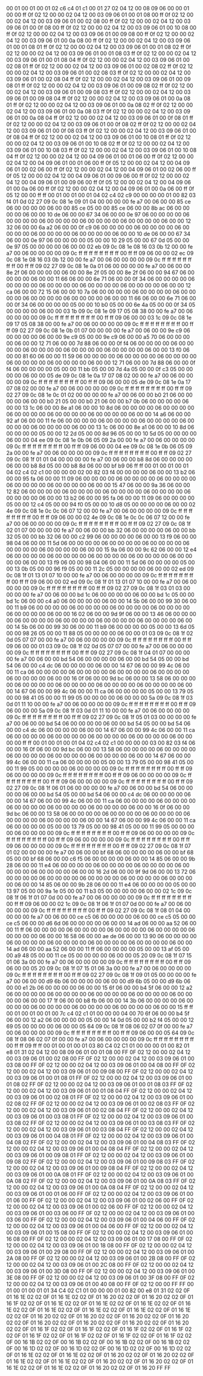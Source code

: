 <METERDATA>
<OBISCODES>
00 01 00 01 00 01 02 c6 c4 01 c1 00 01 27 02 04 12 00 08 09 06 00 00 01 00 00 ff 0f 02 12 00 00 02 04 12 00 03 09 06 01 00 01 08 00 ff 0f 02 12 00 00 02 04 12 00 03 09 06 01 00 02 08 00 ff 0f 02 12 00 00 02 04 12 00 03 09 06 01 00 0f 08 00 ff 0f 02 12 00 00 02 04 12 00 03 09 06 01 00 10 08 00 ff 0f 02 12 00 00 02 04 12 00 03 09 06 01 00 09 08 00 ff 0f 02 12 00 00 02 04 12 00 03 09 06 01 00 0a 08 00 ff 0f 02 12 00 00 02 04 12 00 03 09 06 01 00 01 08 01 ff 0f 02 12 00 00 02 04 12 00 03 09 06 01 00 01 08 02 ff 0f 02 12 00 00 02 04 12 00 03 09 06 01 00 01 08 03 ff 0f 02 12 00 00 02 04 12 00 03 09 06 01 00 01 08 04 ff 0f 02 12 00 00 02 04 12 00 03 09 06 01 00 02 08 01 ff 0f 02 12 00 00 02 04 12 00 03 09 06 01 00 02 08 02 ff 0f 02 12 00 00 02 04 12 00 03 09 06 01 00 02 08 03 ff 0f 02 12 00 00 02 04 12 00 03 09 06 01 00 02 08 04 ff 0f 02 12 00 00 02 04 12 00 03 09 06 01 00 09 08 01 ff 0f 02 12 00 00 02 04 12 00 03 09 06 01 00 09 08 02 ff 0f 02 12 00 00 02 04 12 00 03 09 06 01 00 09 08 03 ff 0f 02 12 00 00 02 04 12 00 03 09 06 01 00 09 08 04 ff 0f 02 12 00 00 02 04 12 00 03 09 06 01 00 0a 08 01 ff 0f 02 12 00 00 02 04 12 00 03 09 06 01 00 0a 08 02 ff 0f 02 12 00 00 02 04 12 00 03 09 06 01 00 0a 08 03 ff 0f 02 12 00 00 02 04 12 00 03 09 06 01 00 0a 08 04 ff 0f 02 12 00 00 02 04 12 00 03 09 06 01 00 0f 08 01 ff 0f 02 12 00 00 02 04 12 00 03 09 06 01 00 0f 08 02 ff 0f 02 12 00 00 02 04 12 00 03 09 06 01 00 0f 08 03 ff 0f 02 12 00 00 02 04 12 00 03 09 06 01 00 0f 08 04 ff 0f 02 12 00 00 02 04 12 00 03 09 06 01 00 10 08 01 ff 0f 02 12 00 00 02 04 12 00 03 09 06 01 00 10 08 02 ff 0f 02 12 00 00 02 04 12 00 03 09 06 01 00 10 08 03 ff 0f 02 12 00 00 02 04 12 00 03 09 06 01 00 10 08 04 ff 0f 02 12 00 00 02 04 12 00 04 09 06 01 00 01 06 00 ff 0f 02 12 00 00 02 04 12 00 04 09 06 01 00 01 06 00 ff 0f 05 12 00 00 02 04 12 00 04 09 06 01 00 02 06 00 ff 0f 02 12 00 00 02 04 12 00 04 09 06 01 00 02 06 00 ff 0f 05 12 00 00 02 04 12 00 04 09 06 01 00 09 06 00 ff 0f 02 12 00 00 02 04 12 00 04 09 06 01 00 09 06 00 ff 0f 05 12 00 00 02 04 12 00 04 09 06 01 00 0a 06 00 ff 0f 02 12 00 00 02 04 12 00 04 09 06 01 00 0a 06 00 ff 0f 05 12 00 00 ff ff 
</OBISCODES>
<OBISDATA>
00 01 00 01 00 01 04 02 c4 02 c9 00 00 00 00 01 00 82 03 f4 01 0d 02 27 09 0c 08 1e 09 01 04 00 00 00 00 fe a7 00 06 00 00 85 ce 06 00 00 00 00 06 00 00 85 ce 05 00 00 85 ce 06 00 00 8b ac 06 00 00 00 00 06 00 00 10 de 06 00 00 67 34 06 00 00 0e 97 06 00 00 00 00 06 00 00 00 00 06 00 00 00 00 06 00 00 00 00 06 00 00 00 00 06 00 00 12 32 06 00 00 6a a2 06 00 00 0f c9 06 00 00 00 00 06 00 00 00 00 06 00 00 00 00 06 00 00 00 00 06 00 00 00 00 06 00 00 10 de 06 00 00 67 34 06 00 00 0e 97 06 00 00 00 00 05 00 00 10 29 05 00 00 67 0d 05 00 00 0e 97 05 00 00 00 00 06 00 00 02 eb 09 0c 08 1e 08 16 03 0b 12 00 00 fe a7 00 06 00 00 00 00 09 0c ff ff ff ff ff ff ff ff 00 ff ff 09 06 00 00 02 ec 09 0c 08 1e 08 16 03 0b 12 00 00 fe a7 00 06 00 00 00 00 09 0c ff ff ff ff ff ff ff ff 00 ff ff 09 02 27 09 0c 08 1e 0a 01 06 00 00 00 00 fe a7 00 06 00 00 8e 2f 06 00 00 00 00 06 00 00 8e 2f 05 00 00 8e 2f 06 00 00 94 67 06 00 00 00 00 06 00 00 11 66 06 00 00 6e 71 06 00 00 0f 34 06 00 00 00 00 06 00 00 00 00 06 00 00 00 00 06 00 00 00 00 06 00 00 00 00 06 00 00 12 ca 06 00 00 72 15 06 00 00 10 7a 06 00 00 00 00 06 00 00 00 00 06 00 00 00 00 06 00 00 00 00 06 00 00 00 00 06 00 00 11 66 06 00 00 6e 71 06 00 00 0f 34 06 00 00 00 00 05 00 00 10 b0 05 00 00 6e 4a 05 00 00 0f 34 05 00 00 00 00 06 00 00 03 1b 09 0c 08 1e 09 17 05 08 38 00 00 fe a7 00 06 00 00 00 00 09 0c ff ff ff ff ff ff ff ff 00 ff ff 09 06 00 00 03 1c 09 0c 08 1e 09 17 05 08 38 00 00 fe a7 00 06 00 00 00 00 09 0c ff ff ff ff ff ff ff ff 00 ff ff 09 02 27 09 0c 08 1e 0b 01 07 00 00 00 00 fe a7 00 06 00 00 9e c9 06 00 00 00 00 06 00 00 9e c9 05 00 00 9e c9 06 00 00 a5 70 06 00 00 00 00 06 00 00 12 71 06 00 00 7d 88 06 00 00 0f f4 06 00 00 00 00 06 00 00 00 00 06 00 00 00 00 06 00 00 00 00 06 00 00 00 00 06 00 00 13 f0 06 00 00 81 60 06 00 00 11 59 06 00 00 00 00 06 00 00 00 00 06 00 00 00 00 06 00 00 00 00 06 00 00 00 00 06 00 00 12 71 06 00 00 7d 88 06 00 00 0f f4 06 00 00 00 00 05 00 00 11 bb 05 00 00 7d 4a 05 00 00 0f c3 05 00 00 00 00 06 00 00 05 de 09 0c 08 1e 0a 17 07 08 02 00 00 fe a7 00 06 00 00 00 00 09 0c ff ff ff ff ff ff ff ff 00 ff ff 09 06 00 00 05 de 09 0c 08 1e 0a 17 07 08 02 00 00 fe a7 00 06 00 00 00 00 09 0c ff ff ff ff ff ff ff ff 00 ff ff 09 02 27 09 0c 08 1e 0c 01 02 00 00 00 00 fe a7 00 06 00 00 b0 21 06 00 00 00 00 06 00 00 b0 21 05 00 00 b0 21 06 00 00 b7 0b 06 00 00 00 00 06 00 00 13 1c 06 00 00 8e a1 06 00 00 10 8d 06 00 00 00 00 06 00 00 00 00 06 00 00 00 00 06 00 00 00 00 06 00 00 00 00 06 00 00 14 a6 06 00 00 92 af 06 00 00 11 fe 06 00 00 00 00 06 00 00 00 00 06 00 00 00 00 06 00 00 00 00 06 00 00 00 00 06 00 00 13 1c 06 00 00 8e a1 06 00 00 10 8d 06 00 00 00 00 05 00 00 12 2d 05 00 00 8d 96 05 00 00 10 5d 05 00 00 00 00 06 00 00 04 ee 09 0c 08 1e 0b 06 05 09 2a 00 00 fe a7 00 06 00 00 00 00 09 0c ff ff ff ff ff ff ff ff 00 ff ff 09 06 00 00 04 ee 09 0c 08 1e 0b 06 05 09 2a 00 00 fe a7 00 06 00 00 00 00 09 0c ff ff ff ff ff ff ff ff 00 ff ff 09 02 27 09 0c 08 1f 01 01 04 00 00 00 00 fe a7 00 06 00 00 b8 8d 06 00 00 00 00 06 00 00 b8 8d 05 00 00 b8 8d 06 00 00 bf b9 06 ff ff 
00 01 00 01 00 01 04 02 c4 02 c1 00 00 00 00 02 00 82 03 f4 00 00 00 00 06 00 00 13 b2 06 00 00 95 fa 06 00 00 11 09 06 00 00 00 00 06 00 00 00 00 06 00 00 00 00 06 00 00 00 00 06 00 00 00 00 06 00 00 15 47 06 00 00 9a 36 06 00 00 12 82 06 00 00 00 00 06 00 00 00 00 06 00 00 00 00 06 00 00 00 00 06 00 00 00 00 06 00 00 13 b2 06 00 00 95 fa 06 00 00 11 09 06 00 00 00 00 05 00 00 12 c4 05 00 00 94 f0 05 00 00 10 d8 05 00 00 00 00 06 00 00 02 4e 09 0c 08 1e 0c 0c 06 07 12 00 00 fe a7 00 06 00 00 00 00 09 0c ff ff ff ff ff ff ff ff 00 ff ff 09 06 00 00 02 4e 09 0c 08 1e 0c 0c 06 07 12 00 00 fe a7 00 06 00 00 00 00 09 0c ff ff ff ff ff ff ff ff 00 ff ff 09 02 27 09 0c 08 1f 02 01 07 00 00 00 00 fe a7 00 06 00 00 bb 32 06 00 00 00 00 06 00 00 bb 32 05 00 00 bb 32 06 00 00 c2 99 06 00 00 00 00 06 00 00 13 f9 06 00 00 98 04 06 00 00 11 5d 06 00 00 00 00 06 00 00 00 00 06 00 00 00 00 06 00 00 00 00 06 00 00 00 00 06 00 00 15 9a 06 00 00 9c 62 06 00 00 12 e4 06 00 00 00 00 06 00 00 00 00 06 00 00 00 00 06 00 00 00 00 06 00 00 00 00 06 00 00 13 f9 06 00 00 98 04 06 00 00 11 5d 06 00 00 00 00 05 00 00 13 0b 05 00 00 96 f9 05 00 00 11 2c 05 00 00 00 00 06 00 00 02 ed 09 0c 08 1f 01 13 01 07 10 00 00 fe a7 00 06 00 00 00 00 09 0c ff ff ff ff ff ff ff ff 00 ff ff 09 06 00 00 02 ed 09 0c 08 1f 01 13 01 07 10 00 00 fe a7 00 06 00 00 00 00 09 0c ff ff ff ff ff ff ff ff 00 ff ff 09 02 27 09 0c 08 1f 03 01 03 00 00 00 00 fe a7 00 06 00 00 bd 1c 06 00 00 00 00 06 00 00 bd 1c 05 00 00 bd 1c 06 00 00 c4 a0 06 00 00 00 00 06 00 00 14 5b 06 00 00 99 30 06 00 00 11 b9 06 00 00 00 00 06 00 00 00 00 06 00 00 00 00 06 00 00 00 00 06 00 00 00 00 06 00 00 16 02 06 00 00 9d 9f 06 00 00 13 46 06 00 00 00 00 06 00 00 00 00 06 00 00 00 00 06 00 00 00 00 06 00 00 00 00 06 00 00 14 5b 06 00 00 99 30 06 00 00 11 b9 06 00 00 00 00 05 00 00 13 6d 05 00 00 98 26 05 00 00 11 88 05 00 00 00 00 06 00 00 01 03 09 0c 08 1f 02 0d 05 07 07 00 00 fe a7 00 06 00 00 00 00 09 0c ff ff ff ff ff ff ff ff 00 ff ff 09 06 00 00 01 03 09 0c 08 1f 02 0d 05 07 07 00 00 fe a7 00 06 00 00 00 00 09 0c ff ff ff ff ff ff ff ff 00 ff ff 09 02 27 09 0c 08 1f 04 01 07 00 00 00 00 fe a7 00 06 00 00 bd 54 06 00 00 00 00 06 00 00 bd 54 05 00 00 bd 54 06 00 00 c4 dc 06 00 00 00 00 06 00 00 14 67 06 00 00 99 4c 06 00 00 11 ca 06 00 00 00 00 06 00 00 00 00 06 00 00 00 00 06 00 00 00 00 06 00 00 00 00 06 00 00 16 0f 06 00 00 9d bc 06 00 00 13 58 06 00 00 00 00 06 00 00 00 00 06 00 00 00 00 06 00 00 00 00 06 00 00 00 00 06 00 00 14 67 06 00 00 99 4c 06 00 00 11 ca 06 00 00 00 00 05 00 00 13 79 05 00 00 98 41 05 00 00 11 99 05 00 00 00 00 06 00 00 00 5a 09 0c 08 1f 03 0d 01 11 10 00 00 fe a7 00 06 00 00 00 00 09 0c ff ff ff ff ff ff ff ff 00 ff ff 09 06 00 00 00 5a 09 0c 08 1f 03 0d 01 11 10 00 00 fe a7 00 06 00 00 00 00 09 0c ff ff ff ff ff ff ff ff 00 ff ff 09 02 27 09 0c 08 1f 05 01 03 00 00 00 00 fe a7 00 06 00 00 bd 54 06 00 00 00 00 06 00 00 bd 54 05 00 00 bd 54 06 00 00 c4 dc 06 00 00 00 00 06 00 00 14 67 06 00 00 99 4c 06 00 00 11 ca 06 00 00 00 00 06 00 00 00 00 06 00 00 00 00 06 00 00 00 00 06 00 00 00 00 ff ff 
00 01 00 01 00 01 04 02 c4 02 c1 00 00 00 00 03 00 82 03 f4 06 00 00 16 0f 06 00 00 9d bc 06 00 00 13 58 06 00 00 00 00 06 00 00 00 00 06 00 00 00 00 06 00 00 00 00 06 00 00 00 00 06 00 00 14 67 06 00 00 99 4c 06 00 00 11 ca 06 00 00 00 00 05 00 00 13 79 05 00 00 98 41 05 00 00 11 99 05 00 00 00 00 06 00 00 00 00 09 0c ff ff ff ff ff ff ff ff 00 ff ff 09 06 00 00 00 00 09 0c ff ff ff ff ff ff ff ff 00 ff ff 09 06 00 00 00 00 09 0c ff ff ff ff ff ff ff ff 00 ff ff 09 06 00 00 00 00 09 0c ff ff ff ff ff ff ff ff 00 ff ff 09 02 27 09 0c 08 1f 06 01 06 00 00 00 00 fe a7 00 06 00 00 bd 54 06 00 00 00 00 06 00 00 bd 54 05 00 00 bd 54 06 00 00 c4 dc 06 00 00 00 00 06 00 00 14 67 06 00 00 99 4c 06 00 00 11 ca 06 00 00 00 00 06 00 00 00 00 06 00 00 00 00 06 00 00 00 00 06 00 00 00 00 06 00 00 16 0f 06 00 00 9d bc 06 00 00 13 58 06 00 00 00 00 06 00 00 00 00 06 00 00 00 00 06 00 00 00 00 06 00 00 00 00 06 00 00 14 67 06 00 00 99 4c 06 00 00 11 ca 06 00 00 00 00 05 00 00 13 79 05 00 00 98 41 05 00 00 11 99 05 00 00 00 00 06 00 00 00 00 09 0c ff ff ff ff ff ff ff ff 00 ff ff 09 06 00 00 00 00 09 0c ff ff ff ff ff ff ff ff 00 ff ff 09 06 00 00 00 00 09 0c ff ff ff ff ff ff ff ff 00 ff ff 09 06 00 00 00 00 09 0c ff ff ff ff ff ff ff ff 00 ff ff 09 02 27 09 0c 08 1f 07 01 02 00 00 00 00 fe a7 00 06 00 00 bf 68 06 00 00 00 00 06 00 00 bf 68 05 00 00 bf 68 06 00 00 c6 f5 06 00 00 00 00 06 00 00 14 85 06 00 00 9b 28 06 00 00 11 e4 06 00 00 00 00 06 00 00 00 00 06 00 00 00 00 06 00 00 00 00 06 00 00 00 00 06 00 00 16 2d 06 00 00 9f 9d 06 00 00 13 72 06 00 00 00 00 06 00 00 00 00 06 00 00 00 00 06 00 00 00 00 06 00 00 00 00 06 00 00 14 85 06 00 00 9b 28 06 00 00 11 e4 06 00 00 00 00 05 00 00 13 97 05 00 00 9a 1e 05 00 00 11 b3 05 00 00 00 00 06 00 00 02 1c 09 0c 08 1f 06 1f 01 07 0d 00 00 fe a7 00 06 00 00 00 00 09 0c ff ff ff ff ff ff ff ff 00 ff ff 09 06 00 00 02 1c 09 0c 08 1f 06 1f 01 07 0d 00 00 fe a7 00 06 00 00 00 00 09 0c ff ff ff ff ff ff ff ff 00 ff ff 09 02 27 09 0c 08 1f 08 01 04 00 00 00 00 fe a7 00 06 00 00 ce c5 06 00 00 00 00 06 00 00 ce c5 05 00 00 ce c5 06 00 00 d6 6d 06 00 00 00 00 06 00 00 14 ad 06 00 00 aa 52 06 00 00 11 ff 06 00 00 00 00 06 00 00 00 00 06 00 00 00 00 06 00 00 00 00 06 00 00 00 00 06 00 00 16 58 06 00 00 ae de 06 00 00 13 90 06 00 00 00 00 06 00 00 00 00 06 00 00 00 00 06 00 00 00 00 06 00 00 00 00 06 00 00 14 ad 06 00 00 aa 52 06 00 00 11 ff 06 00 00 00 00 05 00 00 13 af 05 00 00 a9 48 05 00 00 11 ce 05 00 00 00 00 06 00 00 05 20 09 0c 08 1f 07 15 01 06 3a 00 00 fe a7 00 06 00 00 00 00 09 0c ff ff ff ff ff ff ff ff 00 ff ff 09 06 00 00 05 20 09 0c 08 1f 07 15 01 06 3a 00 00 fe a7 00 06 00 00 00 00 09 0c ff ff ff ff ff ff ff ff 00 ff ff 09 02 27 09 0c 08 1f 09 01 05 00 00 00 00 fe a7 00 06 00 00 d9 6b 06 00 00 00 00 06 00 00 d9 6b 05 00 00 d9 6b 06 00 00 e1 2b 06 00 00 00 00 06 00 00 15 6f 06 00 00 b4 5f 06 00 00 12 a2 06 00 00 00 00 06 00 00 00 00 06 00 00 00 00 06 00 00 00 00 06 00 00 00 00 06 00 00 17 1f 06 00 00 b8 fb 06 00 00 14 3b 06 00 00 00 00 06 00 00 00 00 06 00 00 00 00 06 00 00 00 00 06 00 00 00 00 06 00 00 15 ff ff 
00 01 00 01 00 01 00 7c c4 02 c1 01 00 00 00 04 00 70 6f 06 00 00 b4 5f 06 00 00 12 a2 06 00 00 00 00 05 00 00 14 0d 05 00 00 b2 f4 05 00 00 12 69 05 00 00 00 00 06 00 00 05 64 09 0c 08 1f 08 06 02 07 0f 00 00 fe a7 00 06 00 00 00 00 09 0c ff ff ff ff ff ff ff ff 00 ff ff 09 06 00 00 05 64 09 0c 08 1f 08 06 02 07 0f 00 00 fe a7 00 06 00 00 00 00 09 0c ff ff ff ff ff ff ff ff 00 ff ff 09 ff ff 
</OBISDATA>
<SCALAROBISCODES>
00 01 00 01 00 01 03 80 C4 02 C1 01 00 00 00 01 00 82 01 e8 01 31 02 04 12 00 08 09 06 01 00 01 08 00 FF 0F 02 12 00 00 02 04 12 00 03 09 06 01 00 02 08 00 FF 0F 02 12 00 00 02 04 12 00 03 09 06 01 00 03 08 00 FF 0F 02 12 00 00 02 04 12 00 03 09 06 01 00 04 08 00 FF 0F 02 12 00 00 02 04 12 00 03 09 06 01 00 09 08 00 FF 0F 02 12 00 00 02 04 12 00 03 09 06 01 00 01 08 01 FF 0F 02 12 00 00 02 04 12 00 03 09 06 01 00 01 08 02 FF 0F 02 12 00 00 02 04 12 00 03 09 06 01 00 01 08 03 FF 0F 02 12 00 00 02 04 12 00 03 09 06 01 00 01 08 04 FF 0F 02 12 00 00 02 04 12 00 03 09 06 01 00 02 08 01 FF 0F 02 12 00 00 02 04 12 00 03 09 06 01 00 02 08 02 FF 0F 02 12 00 00 02 04 12 00 03 09 06 01 00 02 08 03 FF 0F 02 12 00 00 02 04 12 00 03 09 06 01 00 02 08 04 FF 0F 02 12 00 00 02 04 12 00 03 09 06 01 00 03 08 01 FF 0F 02 12 00 00 02 04 12 00 03 09 06 01 00 03 08 02 FF 0F 02 12 00 00 02 04 12 00 03 09 06 01 00 03 08 03 FF 0F 02 12 00 00 02 04 12 00 03 09 06 01 00 03 08 04 FF 0F 02 12 00 00 02 04 12 00 03 09 06 01 00 04 08 01 FF 0F 02 12 00 00 02 04 12 00 03 09 06 01 00 04 08 02 FF 0F 02 12 00 00 02 04 12 00 03 09 06 01 00 04 08 03 FF 0F 02 12 00 00 02 04 12 00 03 09 06 01 00 04 08 04 FF 0F 02 12 00 00 02 04 12 00 03 09 06 01 00 09 08 01 FF 0F 02 12 00 00 02 04 12 00 03 09 06 01 00 09 08 02 FF 0F 02 12 00 00 02 04 12 00 03 09 06 01 00 09 08 03 FF 0F 02 12 00 00 02 04 12 00 03 09 06 01 00 09 08 04 FF 0F 02 12 00 00 02 04 12 00 03 09 06 01 00 0A 08 01 FF 0F 02 12 00 00 02 04 12 00 03 09 06 01 00 0A 08 02 FF 0F 02 12 00 00 02 04 12 00 03 09 06 01 00 0A 08 03 FF 0F 02 12 00 00 02 04 12 00 03 09 06 01 00 0A 08 04 FF 0F 02 12 00 00 02 04 12 00 03 09 06 01 00 01 06 00 FF 0F 02 12 00 00 02 04 12 00 03 09 06 01 00 01 06 00 FF 0F 02 12 00 00 02 04 12 00 03 09 06 01 00 02 06 00 FF 0F 02 12 00 00 02 04 12 00 03 09 06 01 00 02 06 00 FF 0F 02 12 00 00 02 04 12 00 03 09 06 01 00 03 06 00 FF 0F 02 12 00 00 02 04 12 00 03 09 06 01 00 03 06 00 FF 0F 02 12 00 00 02 04 12 00 03 09 06 01 00 04 06 00 FF 0F 02 12 00 00 02 04 12 00 03 09 06 01 00 04 06 00 FF 0F 02 12 00 00 02 04 12 00 03 09 06 01 00 15 08 00 FF 0F 02 12 00 00 02 04 12 00 03 09 06 01 00 16 08 00 FF 0F 02 12 00 00 02 04 12 00 03 09 06 01 00 17 08 00 FF 0F 02 12 00 00 02 04 12 00 03 09 06 01 00 18 08 00 FF 0F 02 12 00 00 02 04 12 00 03 09 06 01 00 29 08 00 FF 0F 02 12 00 00 02 04 12 00 03 09 06 01 00 2A 08 00 FF 0F 02 12 00 00 02 04 12 00 03 09 06 01 00 2B 08 00 FF 0F 02 12 00 00 02 04 12 00 03 09 06 01 00 2C 08 00 FF 0F 02 12 00 00 02 04 12 00 03 09 06 01 00 3D 08 00 FF 0F 02 12 00 00 02 04 12 00 03 09 06 01 00 3E 08 00 FF 0F 02 12 00 00 02 04 12 00 03 09 06 01 00 3F 08 00 FF 0F 02 12 00 00 02 04 12 00 03 09 06 01 00 40 08 00 FF 0F 02 12 00 00 FF FF
</SCALAROBISCODES>
<SCALAROBISDATA>
00 01 00 01 00 01 01 34 C4 02 C1 01 00 00 00 01 00 82 00 e8 01 31 02 02 0F 01 16 1E 02 02 0F 01 16 1E 02 02 0F 01 16 20 02 02 0F 01 16 20 02 02 0F 01 16 1F 02 02 0F 01 16 1E 02 02 0F 01 16 1E 02 02 0F 01 16 1E 02 02 0F 01 16 1E 02 02 0F 01 16 1E 02 02 0F 01 16 1E 02 02 0F 01 16 1E 02 02 0F 01 16 1E 02 02 0F 01 16 20 02 02 0F 01 16 20 02 02 0F 01 16 20 02 02 0F 01 16 20 02 02 0F 01 16 20 02 02 0F 01 16 20 02 02 0F 01 16 20 02 02 0F 01 16 20 02 02 0F 01 16 1F 02 02 0F 01 16 1F 02 02 0F 01 16 1F 02 02 0F 01 16 1F 02 02 0F 01 16 1F 02 02 0F 01 16 1F 02 02 0F 01 16 1F 02 02 0F 01 16 1F 02 02 0F 00 16 1B 02 02 0F 00 16 1B 02 02 0F 00 16 1B 02 02 0F 00 16 1B 02 02 0F 00 16 1D 02 02 0F 00 16 1D 02 02 0F 00 16 1D 02 02 0F 00 16 1D 02 02 0F 01 16 1E 02 02 0F 01 16 1E 02 02 0F 01 16 20 02 02 0F 01 16 20 02 02 0F 01 16 1E 02 02 0F 01 16 1E 02 02 0F 01 16 20 02 02 0F 01 16 20 02 02 0F 01 16 1E 02 02 0F 01 16 1E 02 02 0F 01 16 20 02 02 0F 01 16 20 FF FF
</SCALAROBISDATA>
</METERDATA>